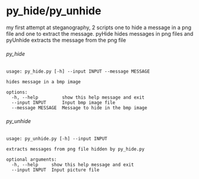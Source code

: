 # py_hide/py_unhide

my first attempt at steganography, 2 scripts one to hide a message in a png file and one to extract the message.
pyHide hides messages in png files and pyUnhide extracts the message from the png file

###### py_hide
```
usage: py_hide.py [-h] --input INPUT --message MESSAGE

hides message in a bmp image

options:
  -h, --help         show this help message and exit
  --input INPUT      Input bmp image file
  --message MESSAGE  Message to hide in the bmp image
```  
###### py_unhide
``` 
usage: py_unhide.py [-h] --input INPUT

extracts messages from png file hidden by py_hide.py

optional arguments:
  -h, --help     show this help message and exit
  --input INPUT  Input picture file
 ``` 
